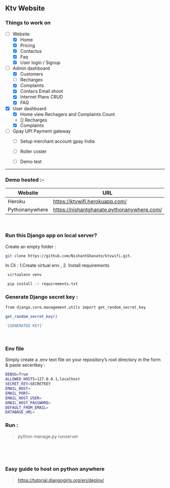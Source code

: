 ## Ktv Website 


### Things to work on

- [ ] Website
    - [x] Home
    - [x] Pricing
    - [x] Contactus
    - [x] Faq
    - [x] User login / Signup
- [ ] Admin dashboard
    - [x] Customers 
    - [ ] Recharges
    - [x] Complaints 
    - [x] Contacs Email shoot
    - [x] Internet Plans CRUD
    - [x] FAQ 
- [x] User dashboard
    - [x] Home view Rechagers and Complaints Count 
    - [] Recharges
    - [x] Complaints
- [ ] Gpay UPI Payment gateway
    - [ ] Setup merchant account gpay India
    - [ ] Roller coster
    - [ ] Demo test


----
### Demo hosted :-

| Website       | URL                  |
| ------------- | ------------------------------ |
| Heroku      | https://ktvwifi.herokuapp.com/ |
| Pythonanywhere   | https://nishantghanate.pythonanywhere.com/ |

<br/>

### Run this Django app on local server?

Create an empty folder :
```sh
git clone https://github.com/NishantGhanate/ktvwifi.git.
```

In Cli : 1.Create virtual env , 2. Install requirements 
```sh
 virtualenv venv

 pip install -r requirements.txt
```

### Generate Django secret key :
```sh
from django.core.management.utils import get_random_secret_key

get_random_secret_key()

'[GENERATED KEY]'
```

&nbsp;

### Env file
Simply create a .env text file on your repository’s root directory in the form & paste secertkey :

```sh
DEBUG=True
ALLOWED_HOSTS=127.0.0.1,localhost
SECRET_KEY=SECRETKEY
EMAIL_HOST=
EMAIL_PORT=
EMAIL_HOST_USER=
EMAIL_HOST_PASSWORD=
DEFAULT_FROM_EMAIL=
DATABASE_URL=
```

### Run :
> python manage.py runserver


&nbsp;

&nbsp;

### Easy guide to host on python anywhere
> https://tutorial.djangogirls.org/en/deploy/